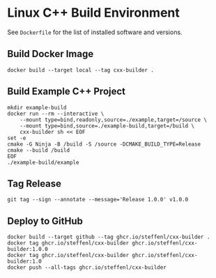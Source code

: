 # Linux C++ Build Environment

See `Dockerfile` for the list of installed software and versions.

## Build Docker Image

```
docker build --target local --tag cxx-builder .
```

## Build Example C++ Project

```
mkdir example-build
docker run --rm --interactive \
    --mount type=bind,readonly,source=./example,target=/source \
    --mount type=bind,source=./example-build,target=/build \
    cxx-builder sh << EOF
set -e
cmake -G Ninja -B /build -S /source -DCMAKE_BUILD_TYPE=Release
cmake --build /build
EOF
./example-build/example
```

## Tag Release

```
git tag --sign --annotate --message='Release 1.0.0' v1.0.0
```

## Deploy to GitHub

```
docker build --target github --tag ghcr.io/steffenl/cxx-builder .
docker tag ghcr.io/steffenl/cxx-builder ghcr.io/steffenl/cxx-builder:1.0.0
docker tag ghcr.io/steffenl/cxx-builder ghcr.io/steffenl/cxx-builder:1.0
docker push --all-tags ghcr.io/steffenl/cxx-builder
```
